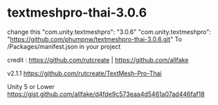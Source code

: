 # textmeshpro-thai-3.0.6

change this
"com.unity.textmeshpro": "3.0.6"
"com.unity.textmeshpro": "https://github.com/phumpnw/textmeshpro-thai-3.0.6.git"
To /Packages/manifest.json in your project


credit : https://github.com/rutcreate | https://github.com/allfake

v2.1.1
https://github.com/rutcreate/TextMesh-Pro-Thai

Unity 5 or Lower
https://gist.github.com/allfake/d4fde9c573eaa4d5461a07ad446faf18
